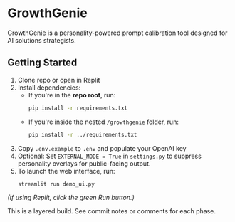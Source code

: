 # GrowthGenie

GrowthGenie is a personality-powered prompt calibration tool designed for AI solutions strategists.

## Getting Started

1. Clone repo or open in Replit
2. Install dependencies:
   - If you're in the **repo root**, run:
     ```bash
     pip install -r requirements.txt
     ```
   - If you're inside the nested `/growthgenie` folder, run:
     ```bash
     pip install -r ../requirements.txt
     ```
4. Copy `.env.example` to `.env` and populate your OpenAI key
5. Optional: Set `EXTERNAL_MODE = True` in `settings.py` to suppress personality overlays for public-facing output.
6. To launch the web interface, run:
   ```bash
   streamlit run demo_ui.py
*(If using Replit, click the green Run button.)*

This is a layered build. See commit notes or comments for each phase.